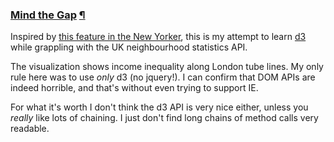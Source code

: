 ### [Mind the Gap][1] [&para;](#london-tube-income)

Inspired by [this feature in the New Yorker][2], this is my attempt to learn
[d3][3] while grappling with the UK neighbourhood statistics API.

The visualization shows income inequality along London tube lines. My only rule
here was to use *only* d3 (no jquery!). I can confirm that DOM APIs are indeed
horrible, and that's without even trying to support IE.

For what it's worth I don't think the d3 API is very nice either, unless you
*really* like lots of chaining. I just don't find long chains of method calls
very readable.

[1]: http://omarkhan.me/london-tube-income/
[2]: http://www.newyorker.com/sandbox/business/subway.html
[3]: http://d3js.org/
